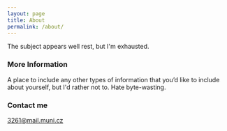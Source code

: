```yaml
---
layout: page
title: About
permalink: /about/
---
```


The subject appears well rest, but I'm exhausted.

### More Information

A place to include any other types of information that you’d like to include about yourself, but I'd rather not to.
Hate byte-wasting.

### Contact me

[3261@mail.muni.cz](mailto:3261@mail.muni.cz)
